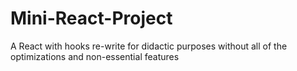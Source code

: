 # Mini-React-Project
A React with hooks re-write for didactic purposes without all of the optimizations and non-essential features
